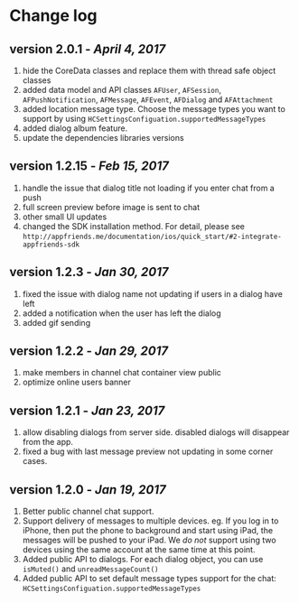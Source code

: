 # Change log
## version 2.0.1 - *April 4, 2017*
1. hide the CoreData classes and replace them with thread safe object classes
2. added data model and API classes `AFUser`, `AFSession`, `AFPushNotification`, `AFMessage`, `AFEvent`, `AFDialog` and `AFAttachment`
3. added location message type. Choose the message types you want to support by using `HCSettingsConfiguation.supportedMessageTypes`
4. added dialog album feature.
5. update the dependencies libraries versions

## version 1.2.15 - *Feb 15, 2017*
1. handle the issue that dialog title not loading if you enter chat from a push
2. full screen preview before image is sent to chat
3. other small UI updates
4. changed the SDK installation method. For detail, please see `http://appfriends.me/documentation/ios/quick_start/#2-integrate-appfriends-sdk`

## version 1.2.3 - *Jan 30, 2017*
1. fixed the issue with dialog name not updating if users in a dialog have left
2. added a notification when the user has left the dialog
3. added gif sending

## version 1.2.2 - *Jan 29, 2017*
1. make members in channel chat container view public
2. optimize online users banner

## version 1.2.1 - *Jan 23, 2017*
1. allow disabling dialogs from server side. disabled dialogs will disappear from the app.
2. fixed a bug with last message preview not updating in some corner cases.

## version 1.2.0 - *Jan 19, 2017*
1. Better public channel chat support.
2. Support delivery of messages to multiple devices. eg. If you log in to iPhone, then put the phone to background and start using iPad, the messages will be pushed to your iPad. We *do not* support using two devices using the same account at the same time at this point.
3. Added public API to dialogs. For each dialog object, you can use `isMuted()` and `unreadMessageCount()`
4. Added public API to set default message types support for the chat: `HCSettingsConfiguation.supportedMessageTypes`
